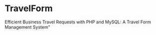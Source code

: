 # TravelForm
Efficient Business Travel Requests with PHP and MySQL: A Travel Form Management System"
